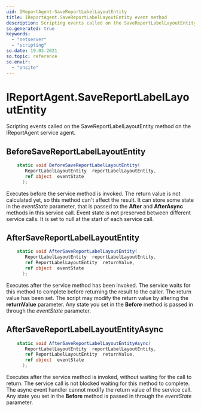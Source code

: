 ```yaml
---
uid: IReportAgent-SaveReportLabelLayoutEntity
title: IReportAgent.SaveReportLabelLayoutEntity event method
description: Scripting events called on the SaveReportLabelLayoutEntity method on the IReportAgent service agent.
so.generated: true
keywords:
  - "netserver"
  - "scripting"
so.date: 19.03.2021
so.topic: reference
so.envir:
  - "onsite"
---
```

# IReportAgent.SaveReportLabelLayoutEntity

Scripting events called on the <see cref='M:SuperOffice.CRM.Services.IReportAgent.SaveReportLabelLayoutEntity'>SaveReportLabelLayoutEntity</see> method on the <see cref='IReportAgent'>IReportAgent</see>  service agent.

## BeforeSaveReportLabelLayoutEntity
```cs
    static void BeforeSaveReportLabelLayoutEntity(
       ReportLabelLayoutEntity  reportLabelLayoutEntity,
       ref object  eventState
      );
```
Executes before the service method is invoked.
The return value is not calculated yet, so this method can't affect the result.
It can store some state in the *eventState* parameter, that is passed to the **After** and **AfterAsync** methods in this service call.
Event state is not preserved between different service calls. It is set to null at the start of each service call.
## AfterSaveReportLabelLayoutEntity
```cs
    static void AfterSaveReportLabelLayoutEntity(
       ReportLabelLayoutEntity  reportLabelLayoutEntity,
       ref ReportLabelLayoutEntity  returnValue,
       ref object  eventState
      );
```
Executes after the service method has been invoked. The service waits for this method to complete before returning the result to the caller.
The return value has been set. The script may modify the return value by altering the **returnValue** parameter.
Any state you set in the **Before** method is passed in through the *eventState* parameter.
## AfterSaveReportLabelLayoutEntityAsync
```cs
    static void AfterSaveReportLabelLayoutEntityAsync(
       ReportLabelLayoutEntity  reportLabelLayoutEntity,
       ref ReportLabelLayoutEntity  returnValue,
       ref object  eventState
      );
```
Executes after the service method is invoked, without waiting for the call to return.
The service call is not blocked waiting for this method to complete.
The async event handler cannot modify the return value of the service call.
Any state you set in the **Before** method is passed in through the *eventState* parameter.


